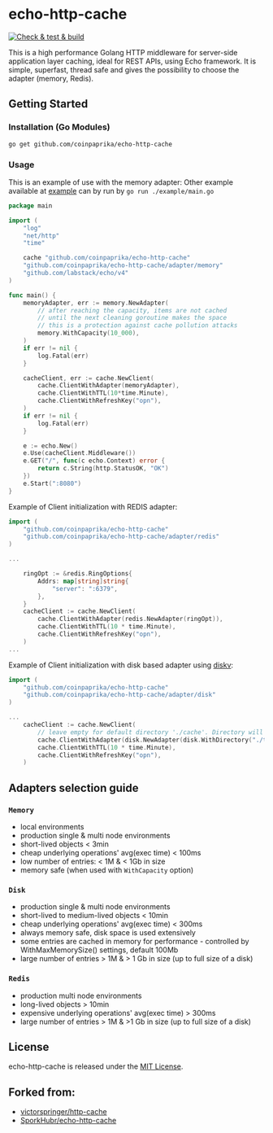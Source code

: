 # echo-http-cache
[![Check & test & build](https://github.com/coinpaprika/echo-http-cache/actions/workflows/main.yml/badge.svg)](https://github.com/coinpaprika/echo-http-cache/actions/workflows/main.yml)

This is a high performance Golang HTTP middleware for server-side application layer caching, ideal for REST APIs, using Echo framework.
It is simple, superfast, thread safe and gives the possibility to choose the adapter (memory, Redis).

## Getting Started

### Installation (Go Modules)
`go get github.com/coinpaprika/echo-http-cache`

### Usage
This is an example of use with the memory adapter: 
Other example available at [example](./example/main.go) can by run by `go run ./example/main.go`

```go
package main

import (
	"log"
	"net/http"
	"time"

	cache "github.com/coinpaprika/echo-http-cache"
	"github.com/coinpaprika/echo-http-cache/adapter/memory"
	"github.com/labstack/echo/v4"
)

func main() {
	memoryAdapter, err := memory.NewAdapter(
		// after reaching the capacity, items are not cached 
		// until the next cleaning goroutine makes the space
		// this is a protection against cache pollution attacks
		memory.WithCapacity(10_000),  
	) 
	if err != nil {
		log.Fatal(err)
	}

	cacheClient, err := cache.NewClient(
		cache.ClientWithAdapter(memoryAdapter),
		cache.ClientWithTTL(10*time.Minute),
		cache.ClientWithRefreshKey("opn"),
	)
	if err != nil {
		log.Fatal(err)
	}

	e := echo.New()
	e.Use(cacheClient.Middleware())
	e.GET("/", func(c echo.Context) error {
		return c.String(http.StatusOK, "OK")
	})
	e.Start(":8080")
}
```

Example of Client initialization with REDIS adapter:
```go
import (
    "github.com/coinpaprika/echo-http-cache"
    "github.com/coinpaprika/echo-http-cache/adapter/redis"
)

...

    ringOpt := &redis.RingOptions{
        Addrs: map[string]string{
            "server": ":6379",
        },
    }
    cacheClient := cache.NewClient(
        cache.ClientWithAdapter(redis.NewAdapter(ringOpt)),
        cache.ClientWithTTL(10 * time.Minute),
        cache.ClientWithRefreshKey("opn"),
    )
...
```

Example of Client initialization with disk based adapter using [diskv](https://github.com/peterbourgon/diskv):
```go
import (
    "github.com/coinpaprika/echo-http-cache"
    "github.com/coinpaprika/echo-http-cache/adapter/disk"
)

...
    cacheClient := cache.NewClient(
        // leave empty for default directory './cache'. Directory will be created if not exist.
        cache.ClientWithAdapter(disk.NewAdapter(disk.WithDirectory("./tmp/cache"), disk.WithMaxMemorySize(50_000_000))), 
        cache.ClientWithTTL(10 * time.Minute),
        cache.ClientWithRefreshKey("opn"),
    )
```

## Adapters selection guide
### `Memory`
- local environments
- production single & multi node environments
- short-lived objects < 3min
- cheap underlying operations' avg(exec time) < 100ms
- low number of entries: < 1M & < 1Gb in size
- memory safe (when used with `WithCapacity` option)

### `Disk`
- production single & multi node environments 
- short-lived to medium-lived objects < 10min
- cheap underlying operations' avg(exec time) < 300ms
- always memory safe, disk space is used extensively
- some entries are cached in memory for performance - controlled by WithMaxMemorySize() settings, default 100Mb
- large number of entries > 1M & > 1 Gb in size (up to full size of a disk)

### `Redis`
- production multi node environments
- long-lived objects > 10min
- expensive underlying operations' avg(exec time) > 300ms 
- large number of entries > 1M & >1 Gb in size (up to full size of a disk)

## License
echo-http-cache is released under the [MIT License](https://github.com/SporkHubr/echo-http-cache/blob/master/LICENSE).

## Forked from:
- [victorspringer/http-cache](https://github.com/victorspringer/http-cache)
- [SporkHubr/echo-http-cache](https://github.com/SporkHubr/echo-http-cache)